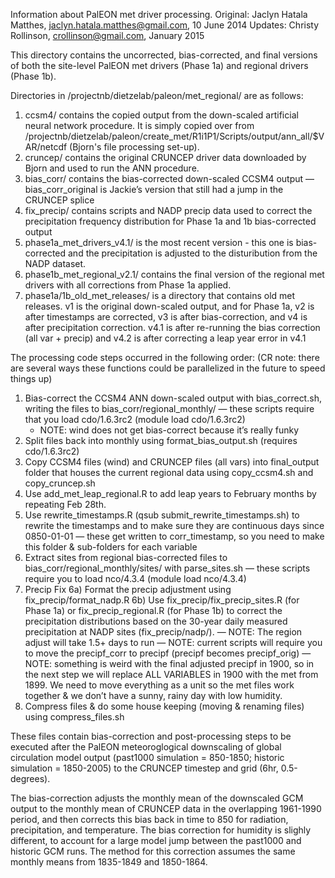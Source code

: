 Information about PalEON met driver processing.
Original: Jaclyn Hatala Matthes, jaclyn.hatala.matthes@gmail.com, 10 June 2014
Updates: Christy Rollinson, crollinson@gmail.com, January 2015

This directory contains the uncorrected, bias-corrected, and final versions of both the site-level PalEON 
met drivers (Phase 1a) and regional drivers (Phase 1b). 

Directories in /projectnb/dietzelab/paleon/met_regional/ are as follows:
1. ccsm4/ contains the copied output from the down-scaled artificial neural network procedure. 
It is simply copied over from /projectnb/dietzelab/paleon/create_met/R1i1P1/Scripts/output/ann_all/$VAR/netcdf 
(Bjorn's file processing set-up).
2. cruncep/ contains the original CRUNCEP driver data downloaded by Bjorn and used to run the ANN procedure.
3. bias_corr/ contains the bias-corrected down-scaled CCSM4 output 
	— bias_corr_original is Jackie’s version that still had a jump in the CRUNCEP splice
4. fix_precip/ contains scripts and NADP precip data used to correct the precipitation frequency distribution 
for Phase 1a and 1b bias-corrected output
5. phase1a_met_drivers_v4.1/ is the most recent version - this one is bias-corrected and the precipitation is 
   adjusted to the disturibution from the NADP dataset.
6. phase1b_met_regional_v2.1/ contains the final version of the regional met drivers with all corrections from 
   Phase 1a applied.
7. phase1a/1b_old_met_releases/ is a directory that contains old met releases. v1 is the original down-scaled output, 
   and for Phase 1a, v2 is after timestamps are corrected, v3 is after bias-correction, and v4 is after precipitation 
   correction.  v4.1 is after re-running the bias correction (all var + precip) and v4.2 is after correcting a leap 
   year error in v4.1

The processing code steps occurred in the following order:
(CR note: there are several ways these functions could be parallelized in the future to speed things up)
1. Bias-correct the CCSM4 ANN down-scaled output with bias_correct.sh, writing the files to bias_corr/regional_monthly/
	— these scripts require that you load cdo/1.6.3rc2  (module load cdo/1.6.3rc2)
	- NOTE: wind does not get bias-correct because it’s really funky
2. Split files back into monthly using format_bias_output.sh (requires cdo/1.6.3rc2)
3. Copy CCSM4 files (wind) and CRUNCEP files (all vars) into final_output folder that houses the current regional data using copy_ccsm4.sh and copy_cruncep.sh
4. Use add_met_leap_regional.R to add leap years to February months by repeating Feb 28th.
5. Use rewrite_timestamps.R (qsub submit_rewrite_timestamps.sh) to rewrite the timestamps and to make sure they are continuous days since 0850-01-01
	— these get written to corr_timestamp, so you need to make this folder & sub-folders for each variable
7. Extract sites from regional bias-corrected files to bias_corr/regional_monthly/sites/ with parse_sites.sh
	 — these scripts require you to load nco/4.3.4 (module load nco/4.3.4)
6. Precip Fix
	6a) Format the precip adjustment using fix_precip/format_nadp.R
	6b) Use fix_precip/fix_precip_sites.R (for Phase 1a) or fix_precip_regional.R (for Phase 1b) to correct the 
precipitation distributions based on the 30-year daily measured precipitation at NADP sites (fix_precip/nadp/).
	— NOTE: The region adjust will take 1.5+ days to run
	— NOTE: current scripts will require you to move the precipf_corr to precipf (precipf becomes precipf_orig) 
	— NOTE: something is weird with the final adjusted precipf in 1900, so in the next step we will replace ALL VARIABLES in 1900 with the met from 1899.  We need to move everything as a unit so the met files work together & we don’t have a sunny, rainy day with low humidity.
8. Compress files & do some house keeping (moving & renaming files) using compress_files.sh



These files contain bias-correction and post-processing steps to be executed after the PalEON meteoroglogical downscaling of global 
circulation model output (past1000 simulation = 850-1850; historic simulation = 1850-2005) to the CRUNCEP timestep and grid (6hr, 0.5-degrees). 


The bias-correction adjusts the monthly mean of the downscaled GCM output to the monthly mean of CRUNCEP data in the overlapping 1961-1990 
period, and then corrects this bias back in time to 850 for radiation, precipitation, and temperature. The bias correction for humidity is 
slighly different, to account for a large model jump between the past1000 and historic GCM runs. The method for this correction assumes the 
same monthly means from 1835-1849 and 1850-1864. 

